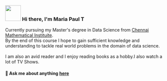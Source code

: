 
### <img src="https://i.pinimg.com/originals/00/4b/17/004b173f6e3d6843df10114e087f30a8.gif" width="50" height="50" /> Hi there,  I'm Maria Paul T 
  
  
  
Currently pursuing my Master's degree in Data Science from  [Chennai Mathematical Instituite](https://www.cmi.ac.in/).<br> By the end of this course I hope to gain sufficient knowledge and understanding to tackle real world problems in the domain of data science.<br><br>
I am also an avid reader and I enjoy reading books as a hobby.I also watch a lot of TV Shows. <br>
 
 <!--#### Currently, I am working on building strong foundations in Mathematics,  🌱⚡👋 Statistics and Programming  through my postgraduate degree. I hope to build sufficient knowledge in this field to tackle real world problems. -->
 #### 💬 Ask me about anything  [here](https://github.com/intagliated/intagliated/issues)
<br>
<br>
<br>

<!--
<!--### Skills 👨‍💻-->
<br>
<!--
<img align="left" alt="Python" width="24px" src="https://cdn.jsdelivr.net/npm/simple-icons@3.2.0/icons/python.svg" />
<!--<img align="left" alt="GitHub" width="24px" src="https://cdn.jsdelivr.net/npm/simple-icons@3.2.0/icons/github.svg" />-->
<!--<img align="left" alt="JavaScript" width="24px" src="https://cdn.jsdelivr.net/npm/simple-icons@3.2.0/icons/javascript.svg" />-->
<!-- <img align="left" alt="Java" width="24px" src="https://cdn.jsdelivr.net/npm/simple-icons@3.2.0/icons/java.svg" /> -->
<!--<img align="left" alt="C++" width="24px" src="https://cdn.jsdelivr.net/npm/simple-icons@3.2.0/icons/cplusplus.svg" />-->
<br>
<!--
<img align="left" alt="HTML" width="24px" src="https://cdn.jsdelivr.net/npm/simple-icons@3.2.0/icons/html5.svg" />
<br><br>
<!--<img align="left" alt="Postgres" width="60px" src="https://img.shields.io/badge/postgres-%23316192.svg?style=for-the-badge&logo=postgresql&logoColor=white" />-->
<!--![Postgres](https://img.shields.io/badge/postgres-%23316192.svg?style=for-the-badge&logo=postgresql&logoColor=white)-->
<!--(<img align="left" alt="CSS" width="24px" src="https://cdn.jsdelivr.net/npm/simple-icons@3.2.0/icons/css3.svg" />)-->
<br>
<br>




